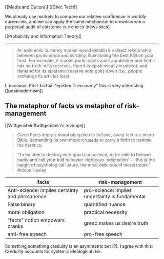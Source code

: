 [[Media and Culture]]
[[Civic Tech]]

We already use markets to compare our relative confidence in worldly currencies, and we can apply the same mechanism to crowdsource a perpetual audit of epistemic currencies (news sites).

[[Probability and Information Theory]]
****
>An epistemic currency market would establish a direct relationship between prominence and scrutiny, illuminating the best ROI on your trust. For example, if market participants audit a publisher and find it has no truth in its reserves, then it is epistemically insolvent, and demand for its epistemic reserve note goes down (i.e., people exchange its articles less).

Lmaooooo. Post-factual "epistemic economy" this is very interesting
[[postmodernism]]

## The metaphor of facts vs metaphor of risk-management
[[Wittgenstein#wittgenstein's revenge]]

>Given Facts imply a moral obligation to believe, every fact is a micro-Bible, demanding its own micro-crusade to carry it forth to trample the heretics.

>“To be able to destroy with good conscience, to be able to behave badly and call your bad behavior ‘righteous indignation’ — this is the height of psychological luxury, the most delicious of moral treats.” Aldous Huxley

facts | risk-management
------|----------------
Anti-science: implies certainty and permanence| pro-science: implies uncertainty is fundamental
False binary | quantified nuance
moral obligation | practical necessity
"facts" notion empowers cranks | greed makes us desire truth
anti-free speech | pro-free speech

Something something credulity is an asymmetric bet (?). 
I agree with this: Credulity accounts for systemic ideological risk.

